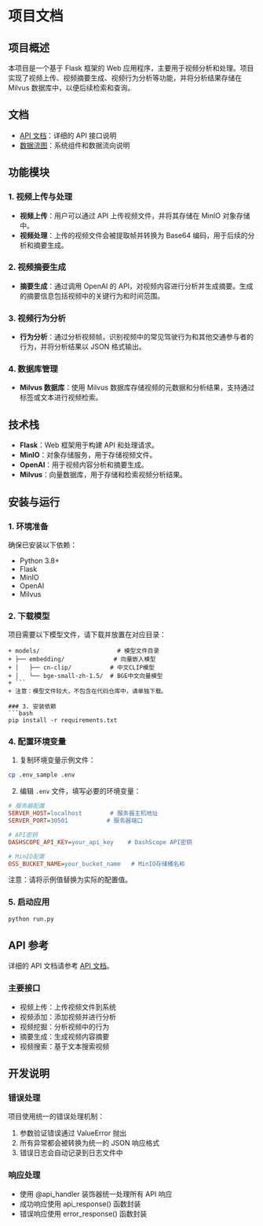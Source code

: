 # 项目文档

## 项目概述
本项目是一个基于 Flask 框架的 Web 应用程序，主要用于视频分析和处理。项目实现了视频上传、视频摘要生成、视频行为分析等功能，并将分析结果存储在 Milvus 数据库中，以便后续检索和查询。

## 文档
- [API 文档](docs/api.md)：详细的 API 接口说明
- [数据流图](docs/data_flow.md)：系统组件和数据流向说明

## 功能模块

### 1. 视频上传与处理
- **视频上传**：用户可以通过 API 上传视频文件，并将其存储在 MinIO 对象存储中。
- **视频处理**：上传的视频文件会被提取帧并转换为 Base64 编码，用于后续的分析和摘要生成。

### 2. 视频摘要生成
- **摘要生成**：通过调用 OpenAI 的 API，对视频内容进行分析并生成摘要。生成的摘要信息包括视频中的关键行为和时间范围。

### 3. 视频行为分析
- **行为分析**：通过分析视频帧，识别视频中的常见驾驶行为和其他交通参与者的行为，并将分析结果以 JSON 格式输出。

### 4. 数据库管理
- **Milvus 数据库**：使用 Milvus 数据库存储视频的元数据和分析结果，支持通过标签或文本进行视频检索。

## 技术栈
- **Flask**：Web 框架用于构建 API 和处理请求。
- **MinIO**：对象存储服务，用于存储视频文件。
- **OpenAI**：用于视频内容分析和摘要生成。
- **Milvus**：向量数据库，用于存储和检索视频分析结果。

## 安装与运行

### 1. 环境准备
确保已安装以下依赖：
- Python 3.8+
- Flask
- MinIO
- OpenAI
- Milvus

### 2. 下载模型
项目需要以下模型文件，请下载并放置在对应目录：
```
+ models/                      # 模型文件目录
+ ├── embedding/              # 向量嵌入模型
+ │   ├── cn-clip/           # 中文CLIP模型
+ │   └── bge-small-zh-1.5/  # BGE中文向量模型
+ ```
+ 注意：模型文件较大，不包含在代码仓库中，请单独下载。

### 3. 安装依赖
```bash
pip install -r requirements.txt
```

### 4. 配置环境变量
1. 复制环境变量示例文件：
```bash
cp .env_sample .env
```

2. 编辑 `.env` 文件，填写必要的环境变量：
```ini
# 服务器配置
SERVER_HOST=localhost        # 服务器主机地址
SERVER_PORT=30501           # 服务器端口

# API密钥
DASHSCOPE_API_KEY=your_api_key    # DashScope API密钥

# MinIO配置
OSS_BUCKET_NAME=your_bucket_name   # MinIO存储桶名称
```

注意：请将示例值替换为实际的配置值。

### 5. 启动应用
```bash
python run.py
```

## API 参考

详细的 API 文档请参考 [API 文档](docs/api.md)。

### 主要接口
- 视频上传：上传视频文件到系统
- 视频添加：添加视频并进行分析
- 视频挖掘：分析视频中的行为
- 摘要生成：生成视频内容摘要
- 视频搜索：基于文本搜索视频


## 开发说明

### 错误处理
项目使用统一的错误处理机制：
1. 参数验证错误通过 ValueError 抛出
2. 所有异常都会被转换为统一的 JSON 响应格式
3. 错误日志会自动记录到日志文件中

### 响应处理
- 使用 @api_handler 装饰器统一处理所有 API 响应
- 成功响应使用 api_response() 函数封装
- 错误响应使用 error_response() 函数封装
